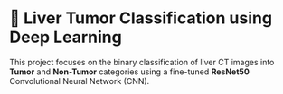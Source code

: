 # 🧠 Liver Tumor Classification using Deep Learning

This project focuses on the binary classification of liver CT images into **Tumor** and **Non-Tumor** categories using a fine-tuned **ResNet50** Convolutional Neural Network (CNN).



